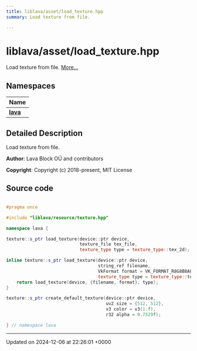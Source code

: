 ```yaml
---
title: liblava/asset/load_texture.hpp
summary: Load texture from file. 

---
```


# liblava/asset/load_texture.hpp

Load texture from file.  [More...](#detailed-description)

## Namespaces

| Name           |
| -------------- |
| **[lava](/_doxybook/Namespaces/namespacelava.md)**  |

## Detailed Description

Load texture from file. 

**Author**: Lava Block OÜ and contributors 

**Copyright**: Copyright (c) 2018-present, MIT License 



## Source code

```cpp

#pragma once

#include "liblava/resource/texture.hpp"

namespace lava {

texture::s_ptr load_texture(device::ptr device,
                            texture_file tex_file,
                            texture_type type = texture_type::tex_2d);

inline texture::s_ptr load_texture(device::ptr device,
                                   string_ref filename,
                                   VkFormat format = VK_FORMAT_R8G8B8A8_SRGB,
                                   texture_type type = texture_type::tex_2d) {
    return load_texture(device, {filename, format}, type);
}

texture::s_ptr create_default_texture(device::ptr device,
                                      uv2 size = {512, 512},
                                      v3 color = v3(1.f),
                                      r32 alpha = 0.7529f);

} // namespace lava
```


-------------------------------

Updated on 2024-12-06 at 22:26:01 +0000
